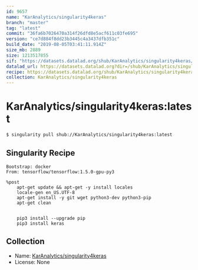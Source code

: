 ```yaml
---
id: 9657
name: "KarAnalytics/singularity4keras"
branch: "master"
tag: "latest"
commit: "36fa6b7026470a314f26dfd8e5acf611c03fe695"
version: "ce7d884f8dd23b3445c4a3437dfb351c"
build_date: "2019-08-05T03:41:11.914Z"
size_mb: 2889
size: 1213517855
sif: "https://datasets.datalad.org/shub/KarAnalytics/singularity4keras/latest/2019-08-05-36fa6b70-ce7d884f/ce7d884f8dd23b3445c4a3437dfb351c.simg"
datalad_url: https://datasets.datalad.org?dir=/shub/KarAnalytics/singularity4keras/latest/2019-08-05-36fa6b70-ce7d884f/
recipe: https://datasets.datalad.org/shub/KarAnalytics/singularity4keras/latest/2019-08-05-36fa6b70-ce7d884f/Singularity
collection: KarAnalytics/singularity4keras
---
```


# KarAnalytics/singularity4keras:latest

```bash
$ singularity pull shub://KarAnalytics/singularity4keras:latest
```

## Singularity Recipe

```singularity
Bootstrap: docker
From: tensorflow/tensorflow:1.5.0-gpu-py3

%post
    apt-get update && apt-get -y install locales
    locale-gen en_US.UTF-8
    apt-get install -y git wget python3-dev python3-pip
    apt-get clean

   
    pip3 install --upgrade pip
    pip3 install keras
```

## Collection

 - Name: [KarAnalytics/singularity4keras](https://github.com/KarAnalytics/singularity4keras)
 - License: None

